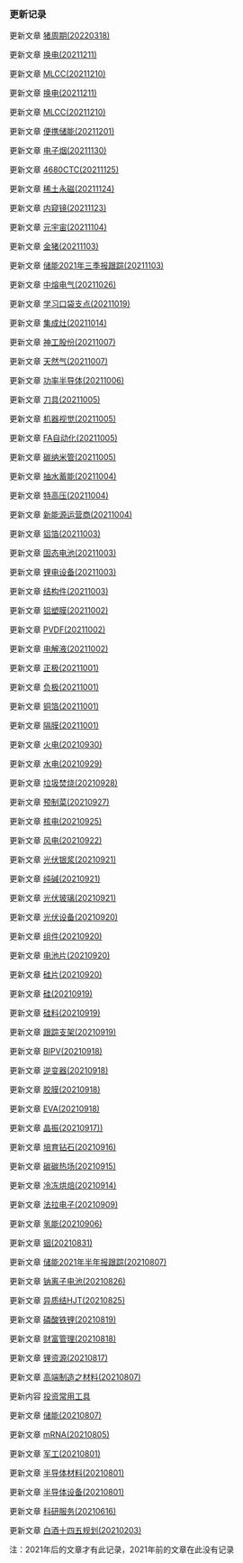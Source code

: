 ### 更新记录



更新文章 [猪周期(20220318)](大消费/猪周期(20220318).md)

更新文章 [换电(20211211)](大汽车/换电(20211211).md)

更新文章 [MLCC(20211210)](半导体/细分龙头/MLCC(20211210).md)

更新文章 [换电(20211211)](大汽车/换电(20211211).md)

更新文章 [MLCC(20211210)](半导体/细分龙头/MLCC(20211210).md)

更新文章 [便携储能(20211201)](清洁能源/储能/便携储能(20211201).md) 

更新文章 [电子烟(20211130)](大消费/电子烟(20211130).md)

更新文章 [4680CTC(20211125)](清洁能源/锂电池/4680CTC(20211125).md)

更新文章 [稀土永磁(20211124)](大汽车/稀土永磁(20211124).md)

更新文章 [内窥镜(20211123)](大医药/内窥镜/内窥镜(20211123).md)

更新文章 [元宇宙(20211104)](元宇宙/元宇宙(20211104).md)

更新文章 [金猪(20211103)](大消费/金猪(20211103).md)

更新文章 [储能2021年三季报跟踪(20211103)](清洁能源/储能/储能2021年三季报跟踪(20211103).md) 

更新文章 [中熔电气(20211026)](清洁能源/细分龙头/中熔电气(20211026).md)

更新文章 [学习口袋支点(20211019)](强势股体系/学习笔记/学习口袋支点(20211019).md)

更新文章 [集成灶(20211014)](大消费/集成灶(20211014).md)

更新文章 [神工股份(20211007)](半导体/细分龙头/神工股份(20211007).md)

更新文章 [天然气(20211007)](清洁能源/天然气/天然气(20211007).md)

更新文章 [功率半导体(20211006)](半导体/功率半导体(20211006).md)

更新文章 [刀具(20211005)](智能制造/刀具(20211005).md)

更新文章 [机器视觉(20211005)](智能制造/机器视觉(20211005).md)

更新文章 [FA自动化(20211005)](智能制造/FA自动化(20211005).md)

更新文章 [碳纳米管(20211005)](清洁能源/锂电池/碳纳米管(20211005).md)

更新文章 [抽水蓄能(20211004)](清洁能源/储能/抽水蓄能(20211004).md) 

更新文章 [特高压(20211004)](清洁能源/电网/特高压(20211004).md)

更新文章 [新能源运营商(20211004)](清洁能源/新能源运营商/新能源运营商(20211004).md)

更新文章 [铝箔(20211003)](清洁能源/锂电池/铝箔(20211003).md) 

更新文章 [固态电池(20211003)](清洁能源/固态电池/固态电池(20211003).md) 

更新文章 [锂电设备(20211003)](清洁能源/锂电池/锂电设备(20211003).md)

更新文章 [结构件(20211003)](清洁能源/锂电池/结构件(20211003).md)

更新文章 [铝塑膜(20211002)](清洁能源/锂电池/铝塑膜(20211002).md)

更新文章 [PVDF(20211002)](清洁能源/锂电池/PVDF(20211002).md) 

更新文章 [电解液(20211002)](清洁能源/锂电池/电解液(20211002).md) 

更新文章 [正极(20211001)](清洁能源/锂电池/正极(20211001).md) 

更新文章 [负极(20211001)](清洁能源/锂电池/负极(20211001).md) 

更新文章 [铜箔(20211001)](清洁能源/锂电池/铜箔(20211001).md) 

更新文章 [隔膜(20211001)](清洁能源/锂电池/隔膜(20211001).md) 

更新文章 [火电(20210930)](清洁能源/火电/火电(20210930).md)

更新文章 [水电(20210929)](清洁能源/水电/水电(20210929).md)

更新文章 [垃圾焚烧(20210928)](清洁能源/生物质能/垃圾焚烧(20210928).md)

更新文章 [预制菜(20210927)](大消费/预制菜(20210927).md)

更新文章 [核电(20210925)](清洁能源/核能/核电(20210925).md)

更新文章 [风电(20210922)](清洁能源/风能/风电(20210922).md)

更新文章 [光伏银浆(20210921)](清洁能源/光伏/光伏银浆(20210921).md) 

更新文章 [纯碱(20210921)](清洁能源/光伏/纯碱(20210921).md)

更新文章 [光伏玻璃(20210921)](清洁能源/光伏/光伏玻璃(20210921).md)

更新文章  [光伏设备(20210920)](清洁能源/光伏/光伏设备(20210920).md)

更新文章 [组件(20210920)](清洁能源/光伏/组件(20210920).md)

更新文章 [电池片(20210920)](清洁能源/光伏/电池片(20210920).md)

更新文章 [硅片(20210920)](清洁能源/光伏/硅片(20210920).md)

更新文章 [硅(20210919)](清洁能源/光伏/硅(20210919).md)

更新文章 [硅料(20210919)](清洁能源/光伏/硅料(20210919).md)

更新文章 [跟踪支架(20210919)](清洁能源/光伏/跟踪支架(20210919).md)

更新文章 [BIPV(20210918)](清洁能源/光伏/BIPV(20210918).md)

更新文章 [逆变器(20210918)](清洁能源/光伏/逆变器(20210918).md)

更新文章 [胶膜(20210918)](清洁能源/光伏/胶膜(20210918).md)

更新文章 [EVA(20210918)](清洁能源/光伏/EVA(20210918).md) 

更新文章 [晶振(20210917))](半导体/细分龙头/晶振(20210917).md)

更新文章 [培育钻石(20210916)](大消费/培育钻石(20210916).md)

更新文章 [碳碳热场(20210915)](清洁能源/光伏/碳碳热场(20210915).md) 

更新文章 [冷冻烘焙(20210914)](大消费/冷冻烘焙(20210914).md)

更新文章 [法拉电子(20210909)](清洁能源/法拉电子(20210909).md)

更新文章 [氢能(20210906)](清洁能源/氢能(20210906).md)

更新文章 [铟(20210831)](清洁能源/铟(20210831).md) 

更新文章 [储能2021年半年报跟踪(20210807)](清洁能源/储能2021年半年报跟踪(20210807)md) 

更新文章 [钠离子电池(20210826)](清洁能源/钠离子电池(20210826).md) 

更新文章 [异质结HJT(20210825)](清洁能源/异质结HJT(20210825).md) 

更新文章 [磷酸铁锂(20210819)](清洁能源/磷酸铁锂(20210819).md) 

更新文章 [财富管理(20210818)](财富管理/财富管理(20210818).md)

更新文章 [锂资源(20210817)](清洁能源/锂资源(20210817).md) 

更新文章 [高端制造之材料(20210807)](高端制造/高端制造之材料(20210807).md)

更新内容 [投资常用工具](myTool.md)

更新文章 [储能(20210807)](清洁能源/储能(20210807).md)

更新文章 [mRNA(20210805)](疫苗/mRNA(20210805).md)  

更新文章 [军工(20210801)](军工/军工(20210801).md)

更新文章  [半导体材料(20210801)](半导体/半导体材料(20210801).md)

更新文章  [半导体设备(20210801)](半导体/半导体设备(20210801).md)

更新文章  [科研服务(20210616)](科研服务/科研服务(20210616).md)

更新文章  [白酒十四五规划(20210203)](白酒/白酒十四五规划(20210203).md)



注：2021年后的文章才有此记录，2021年前的文章在此没有记录

